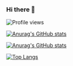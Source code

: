 ### Hi there 👋

<!--
**anurag8239/anurag8239** is a ✨ _special_ ✨ repository because its `README.md` (this file) appears on your GitHub profile.

Here are some ideas to get you started:

- 🔭 I’m currently working on ...
- 🌱 I’m currently learning ...
- 👯 I’m looking to collaborate on ...
- 🤔 I’m looking for help with ...
- 💬 Ask me about ...
- 📫 How to reach me: ...
- 😄 Pronouns: ...
- ⚡ Fun fact: ...
-->
![Profile views](https://komarev.com/ghpvc/?username=anurag8239&color=blueviolet)

[![Anurag's GitHub stats](https://github-readme-stats.vercel.app/api?username=anurag8239&show_icons=true&theme=tokyonight)](https://github.com/anurag8239/github-readme-stats)

[![Anurag's GitHub stats](https://github-readme-streak-stats.herokuapp.com/?user=anurag8239&theme=tokyonight)](https://github.com/anurag8239/github-readme-stats)

[![Top Langs](https://github-readme-stats.vercel.app/api/top-langs/?username=anurag8239&layout=compact&theme=tokyonight&langs_count=8)](https://github.com/anurag8239/github-readme-stats)

<!-- <img src="https://st4.depositphotos.com/4187959/25109/v/380/depositphotos_251091248-stock-illustration-new-delhi-skyline.jpg?forcejpeg=true"/> -->
